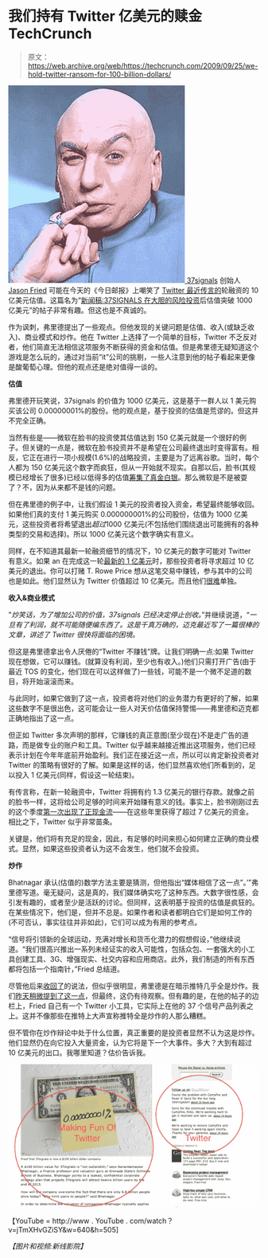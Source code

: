 # 我们持有 Twitter 亿美元的赎金 TechCrunch

> 原文：<https://web.archive.org/web/https://techcrunch.com/2009/09/25/we-hold-twitter-ransom-for-100-billion-dollars/>

[![dr-evil](img/95c6ab7b408532672a40610da1e288e3.png "dr-evil") 37signals](https://web.archive.org/web/20230213032857/http://www.37signals.com/) 创始人 [Jason Fried](https://web.archive.org/web/20230213032857/http://www.crunchbase.com/person/jason-fried) 可能在今天的《今日邮报》上嘲笑了 [Twitter 最近](https://web.archive.org/web/20230213032857/https://techcrunch.com/2009/09/16/twitter-closing-new-venture-round-with-1-billion-valuation/)[传言的](https://web.archive.org/web/20230213032857/https://techcrunch.com/2009/09/16/source-insight-venture-partners-is-the-new-twitter-investor/)轮融资的 10 亿美元估值。这篇名为“[新闻稿:37SIGNALS 在大胆的风险投资](https://web.archive.org/web/20230213032857/http://37signals.com/svn/posts/1941-press-release-37signals-valuation-tops-100-billion-after-bold-vc-investment)后估值突破 1000 亿美元”的帖子非常有趣。但这也是不真诚的。

作为讽刺，弗里德提出了一些观点。但他发现的关键问题是估值、收入(或缺乏收入)、商业模式和炒作。他在 Twitter 上选择了一个简单的目标，Twitter 不乏反对者，他们简直无法相信这项服务不断获得的资金和估值。但是弗里德无疑知道这个游戏是怎么玩的，通过对当前“it”公司的挑剔，一些人注意到他的帖子看起来更像是酸葡萄心理。但他的观点还是绝对值得一谈的。

**估值**

弗里德开玩笑说，37signals 的价值为 1000 亿美元，这是基于一群人以 1 美元购买该公司 0.00000001%的股份。他的观点是，基于投资的估值是荒谬的。但这并不完全正确。

当然有些是——微软在脸书的投资使其估值达到 150 亿美元就是一个很好的例子。但关键的一点是，微软在脸书投资并不是希望在公司最终退出时变得富有。相反，它正在进行一项小规模(1.6%)的战略投资，主要是为了远离谷歌。当时，每个人都为 150 亿美元这个数字而疯狂，但从一开始就不现实。自那以后，脸书(其规模已经增长了很多)已经以低得多的估值[筹集了真金白银](https://web.archive.org/web/20230213032857/https://techcrunch.com/2009/05/26/facebook-takes-that-200-million-investment-from-the-russians-at-a-10-billion-valuation/)。那么微软是不是被耍了？不，因为从来都不是钱的问题。

但在弗里德的例子中，让我们假设 1 美元的投资者投入资金，希望最终能够收回。如果他们真的支付 1 美元购买 0.000000001%的公司股份，估值为 1000 亿美元，这些投资者将希望退出*超过*1000 亿美元(不包括他们围绕退出可能拥有的各种类型的交易和选择)。所以 1000 亿美元这个数字确实有意义。

同样，在不知道其最新一轮融资细节的情况下，10 亿美元的数字可能对 Twitter 有意义。如果 an 在完成这一轮[最新的 1 亿美元](https://web.archive.org/web/20230213032857/https://techcrunch.com/2009/09/24/more-investors-pile-into-twitters-funding-round-now-reportedly-close-to-100-million/)时，那些投资者将寻求超过 10 亿美元的退出。你可以打赌 T. Rowe Price 想从这笔交易中赚钱，参与其中的公司也是如此。他们显然认为 Twitter 价值超过 10 亿美元。而且他们[很难](https://web.archive.org/web/20230213032857/https://techcrunch.com/2009/04/03/twitter-wouldnt-sell-for-1-billion-says-source/)单独。

**收入&商业模式** 

”*炒笑话，为了增加公司的价值，37signals 已经决定停止创收。*”并继续说道，“*一旦有了利润，就不可能随便编东西了。这是千真万确的，迈克最近写了一篇很棒的文章，讲述了 Twitter 很快将面临的困境。*

但这是弗里德拿出令人厌倦的“Twitter 不赚钱”牌。让我们明确一点:如果 Twitter 现在想做，它可以赚钱。(就算没有利润，至少也有收入。)他们只需打开广告(由于最近 TOS 的变化，他们现在可以这样做了)一些钱，可能不是一个微不足道的数目，将开始滚滚而来。

与此同时，如果它做到了这一点，投资者将对他们的业务潜力有更好的了解，如果这些数字不是很出色，这可能会让一些人对天价估值保持警惕——弗里德和迈克都正确地指出了这一点。

但正如 Twitter 多次声明的那样，它赚钱的真正意图(至少现在)不是走广告的道路，而是做专业的账户和工具。Twitter 似乎越来越接近推出这项服务，他们已经表示计划在今年年底前开始盈利。我们正在接近这一点，所以可以肯定新投资者对 Twitter 的策略有很好的了解。如果是这样的话，他们显然喜欢他们所看到的，足以投入 1 亿美元(同样，假设这一轮结束)。

有传言称，在新一轮融资中，Twitter 将拥有约 1.3 亿美元的银行存款。就像之前的脸书一样，这将给公司足够的时间来开始赚有意义的钱。事实上，脸书刚刚过去的这个季度[第一次出现了正现金流](https://web.archive.org/web/20230213032857/https://techcrunch.com/2009/09/15/facebook-crosses-300-million-users-oh-yeah-and-their-cash-flow-just-went-positive/)——在这些年里获得了超过 7 亿美元的资金。相比之下，Twitter 似乎非常苗条。

关键是，他们将有充足的现金，因此，有足够的时间来担心如何建立正确的商业模式。显然，如果这些投资者认为这不会发生，他们就不会投资。

**炒作**

Bhatnagar 承认(估值的)数学方法主要是猜测，但他指出“媒体相信了这一点”。’”弗里德写道。毫无疑问，这是真的，我们媒体确实吃了这种东西。大数字很性感，会引发有趣的，或者至少是活跃的讨论。但同样，这表明基于投资的估值是疯狂的。在某些情况下，他们是，但并不总是。如果作者和读者都明白它们是如何工作的(不可否认，事实往往并非如此)，它们可以成为有用的参考点。

“信号将引领新的全球运动，充满对增长和货币化潜力的假想假设，”他继续说道。“我们很高兴推出一系列未经证实的收入可能性，包括众包、一套强大的小工具创建工具、3G、增强现实、社交内容和应用商店。此外，我们制造的所有东西都将包括一个指南针，”Fried 总结道。

尽管他后来[收回了](https://web.archive.org/web/20230213032857/http://twitter.com/jasonfried/status/4349516064)的说法，但似乎很明显，弗里德是在暗示推特几乎全是炒作。我们[昨天稍微提到了这一点](https://web.archive.org/web/20230213032857/https://techcrunch.com/2009/09/24/are-we-kingmakers-or-prognosticators/)，但最终，这仍有待观察。但有趣的是，在他的帖子的边栏上，Fried 自己有一个 Twitter 小工具，它实际上在他的 37 个信号产品列表之上。这并不像那些在推特上大声宣称推特全是炒作的人那么糟糕。

但不管你在炒作辩论中处于什么位置，真正重要的是投资者显然不认为这是炒作。他们显然仍在向它投入大量资金，认为它将是下一个大事件。多大？大到有超过 10 亿美元的出口。我哪里知道？估价告诉我。

![Screen shot 2009-09-25 at 2.18.52 AM](img/8ff01c88521ff95f87fcf97c23a6682f.png "Screen shot 2009-09-25 at 2.18.52 AM")

【YouTube = http://www . YouTube . com/watch？v=jTmXHvGZiSY&w=640&h=505]

*【图片和视频:新线影院】*
